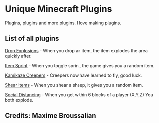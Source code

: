 # Unique Minecraft Plugins

Plugins, plugins and more plugins. I love making plugins.

## List of all plugins

[Drop Explosions](https://github.com/broussalianmax/unique-mc-plugins/tree/DropExplosions)  - When you drop an item, the item explodes the area quickly after. 

[Item Sprint](https://github.com/broussalianmax/unique-mc-plugins/tree/ItemSprint) - When you toggle sprint, the game gives you a random item.

[Kamikaze Creepers](https://github.com/broussalianmax/unique-mc-plugins/tree/Kamikaze-Creepers) - Creepers now have learned to fly, good luck.

[Shear Items](https://github.com/broussalianmax/unique-mc-plugins/tree/ShearItems) - When you shear a sheep, it gives you a random item.

[Social Distancing](https://github.com/broussalianmax/unique-mc-plugins/tree/Social-distancing) - When you get within 6 blocks of a player (X,Y,Z) You both explode.





## Credits: Maxime Broussalian
